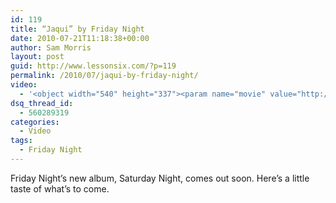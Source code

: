 ```yaml
---
id: 119
title: “Jaqui” by Friday Night
date: 2010-07-21T11:18:38+00:00
author: Sam Morris
layout: post
guid: http://www.lessonsix.com/?p=119
permalink: /2010/07/jaqui-by-friday-night/
video:
  - '<object width="540" height="337"><param name="movie" value="http://www.youtube.com/v/856xUCK7JOM?fs=1&hl=en_GB"></param><param name="allowFullScreen" value="true"></param><param name="allowscriptaccess" value="always"></param><embed src="http://www.youtube.com/v/856xUCK7JOM?fs=1&hl=en_GB" type="application/x-shockwave-flash" width="540" height="337" allowscriptaccess="always" allowfullscreen="true"></embed></object>'
dsq_thread_id:
  - 560289319
categories:
  - Video
tags:
  - Friday Night
---
```

Friday Night&#8217;s new album, Saturday Night, comes out soon. Here&#8217;s a little taste of what&#8217;s to come.